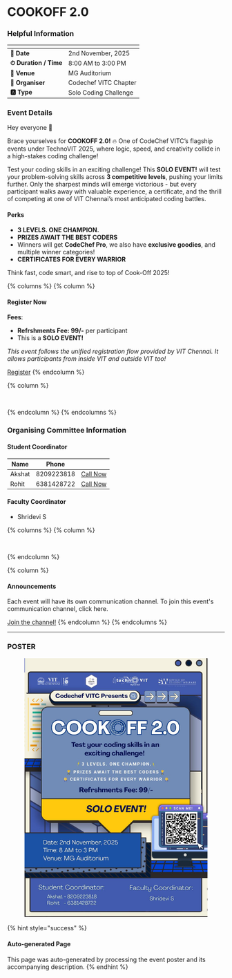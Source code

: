 # COOKOFF 2.0

### Helpful Information

<table data-view="cards"><thead><tr><th></th><th></th></tr></thead><tbody><tr><td><strong>📅 Date</strong></td><td>2nd November, 2025</td></tr><tr><td><strong>⏱ Duration / Time</strong></td><td>8:00 AM to 3:00 PM</td></tr><tr><td><strong>📍 Venue</strong></td><td>MG Auditorium</td></tr><tr><td><strong>👤 Organiser</strong></td><td>Codechef VITC Chapter</td></tr><tr><td><strong>🅰️ Type</strong></td><td>Solo Coding Challenge</td></tr></tbody></table>

### Event Details

Hey everyone 👋

Brace yourselves for **COOKOFF 2.0!** 🔥 One of CodeChef VITC’s flagship events under TechnoVIT 2025, where logic, speed, and creativity collide in a high-stakes coding challenge!

Test your coding skills in an exciting challenge! This **SOLO EVENT!** will test your problem-solving skills across **3 competitive levels**, pushing your limits further. Only the sharpest minds will emerge victorious - but every participant walks away with valuable experience, a certificate, and the thrill of competing at one of VIT Chennai’s most anticipated coding battles.

#### Perks

* **3 LEVELS. ONE CHAMPION.**
* **PRIZES AWAIT THE BEST CODERS**
* Winners will get **CodeChef Pro**, we also have **exclusive goodies**, and multiple winner categories!
* **CERTIFICATES FOR EVERY WARRIOR**

Think fast, code smart, and rise to top of Cook-Off 2025!

{% columns %}
{% column %}
#### Register Now

**Fees**:

* **Refrshments Fee: 99/-** per participant
* This is a **SOLO EVENT!**

_This event follows the unified registration flow provided by VIT Chennai. It allows participants from inside VIT and outside VIT too!_

<a href="https://chennaievents.vit.ac.in/technovit/" class="button primary" data-icon="rocket-launch">Register</a>
{% endcolumn %}

{% column %}
<figure><img src="https://images.unsplash.com/photo-1607000975574-0b425df6975a?crop=entropy&#x26;cs=srgb&#x26;fm=jpg&#x26;ixid=M3wxOTcwMjR8MHwxfHNlYXJjaHw3fHxyZWdpc3RlcnxlbnwwfHx8fDE3NjEyNDU2MDF8MA&#x26;ixlib=rb-4.1.0&#x26;q=85" alt=""><figcaption></figcaption></figure>
{% endcolumn %}
{% endcolumns %}

### Organising Committee Information

#### Student Coordinator

<table data-card-size="large" data-view="cards"><thead><tr><th>Name</th><th data-type="number">Phone</th><th></th></tr></thead><tbody><tr><td>Akshat</td><td>8209223818</td><td><a href="tel:8209223818" class="button secondary">Call Now</a></td></tr><tr><td>Rohit</td><td>6381428722</td><td><a href="tel:6381428722" class="button secondary">Call Now</a></td></tr></tbody></table>

#### Faculty Coordinator

* Shridevi S

{% columns %}
{% column %}
<figure><img src="https://images.unsplash.com/photo-1650897877751-4446f52a0cb3?crop=entropy&#x26;cs=srgb&#x26;fm=jpg&#x26;ixid=M3wxOTcwMjR8MHwxfHNlYXJjaHw2fHxhbm5vdW5jZW1lbnR8ZW58MHx8fHwxNzYxMjQ2MzUxfDA&#x26;ixlib=rb-4.1.0&#x26;q=85" alt=""><figcaption></figcaption></figure>
{% endcolumn %}

{% column %}
#### Announcements

Each event will have its own communication channel. To join this event's communication channel, click here.

<a href="https://chennaievents.vit.ac.in/technovit/" class="button primary" data-icon="bullhorn">Join the channel!</a>
{% endcolumn %}
{% endcolumns %}

***

### POSTER

<figure><img src="../../.gitbook/assets/image (2) (1) (1).png" alt=""><figcaption></figcaption></figure>



{% hint style="success" %}
#### Auto-generated Page

This page was auto-generated by processing the event poster and its accompanying description.
{% endhint %}
